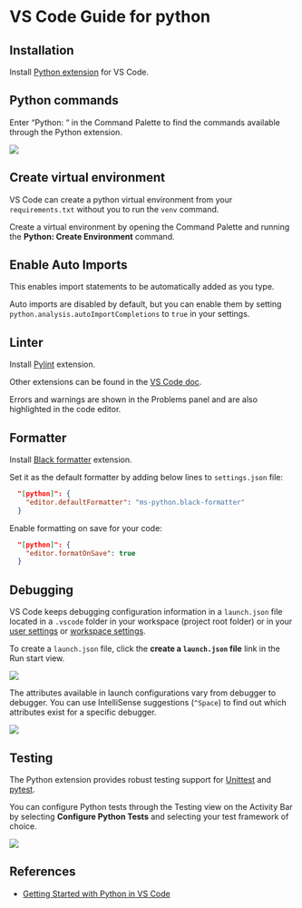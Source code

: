 # VS Code Guide for python

## Installation

Install [Python extension](https://marketplace.visualstudio.com/items?itemName=ms-python.python) for VS Code.


## Python commands

Enter “Python: “ in the Command Palette to find the commands available through the Python extension.

![](https://code.visualstudio.com/assets/docs/python/quick-start/cmd-plt-v2.gif)


## Create virtual environment

VS Code can create a python virtual environment from your `requirements.txt` without you to run the `venv` command.

Create a virtual environment by opening the Command Palette and running the **Python: Create Environment** command.


## Enable Auto Imports

This enables import statements to be automatically added as you type.

Auto imports are disabled by default, but you can enable them by setting `python.analysis.autoImportCompletions` to `true` in your settings.


## Linter

Install [Pylint](https://marketplace.visualstudio.com/items?itemName=ms-python.pylint) extension.

Other extensions can be found in the [VS Code doc](https://code.visualstudio.com/docs/python/linting#_choose-a-linter).

Errors and warnings are shown in the Problems panel and are also highlighted in the code editor.


## Formatter

Install [Black formatter](https://marketplace.visualstudio.com/items?itemName=ms-python.black-formatter) extension.

Set it as the default formatter by adding below lines to `settings.json` file:

```json
  "[python]": {
    "editor.defaultFormatter": "ms-python.black-formatter"
  }
```

Enable formatting on save for your code:

```json
  "[python]": {
    "editor.formatOnSave": true
  }
```

## Debugging

VS Code keeps debugging configuration information in a `launch.json` file located in a `.vscode` folder in your workspace (project root folder) or in your [user settings](https://code.visualstudio.com/docs/editor/debugging#_global-launch-configuration) or [workspace settings](https://code.visualstudio.com/docs/editor/multi-root-workspaces#_workspace-launch-configurations).

To create a `launch.json` file, click the **create a `launch.json` file** link in the Run start view.

![](https://code.visualstudio.com/assets/docs/editor/debugging/launch-configuration.png)

The attributes available in launch configurations vary from debugger to debugger. You can use IntelliSense suggestions (`^Space`) to find out which attributes exist for a specific debugger.

![](https://code.visualstudio.com/assets/docs/editor/debugging/launch-json-intellisense.png)


## Testing

The Python extension provides robust testing support for [Unittest](https://docs.python.org/3.3/library/unittest.html) and [pytest](https://pytest.org/en/7.4.x/).

You can configure Python tests through the Testing view on the Activity Bar by selecting **Configure Python Tests** and selecting your test framework of choice.

![](https://code.visualstudio.com/assets/docs/python/testing/test-explorer-no-tests.png)


## References

- [Getting Started with Python in VS Code](https://code.visualstudio.com/docs/python/python-quick-start)